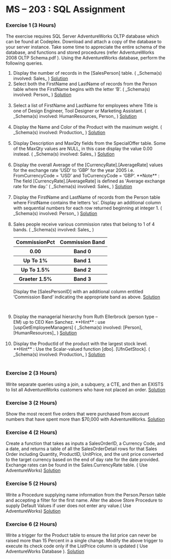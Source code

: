 [comment]: <> (SqlAsignmtWeek2)

# MS – 203 : SQL Assignment

### Exercise 1 (3 Hours) 


<p>The exercise requires SQL Server AdventureWorks OLTP database which can be found at Codeplex. Download and attach a copy of the
database to your server instance. Take some time to appreciate the entire schema of the database, and functions and stored
procedures (refer AdventureWorks 2008 OLTP Schema.pdf ). Using the AdventureWorks database, perform the following queries.</p>
<ol>

<li>Display the number of records in the [SalesPerson] table. ( _Schema(s) involved: Sales_ ) 
<a href='https://github.com/aryantps/SqlAsignmtWeek2/blob/main/question1/1.1.sql'>Solution</a><br /></li>

<li>Select both the FirstName and LastName of records from the Person table where the FirstName begins with the letter ‘B’.
    ( _Schema(s) involved: Person_ ) 
<a href='https://github.com/aryantps/SqlAsignmtWeek2/blob/main/question1/1.2.sql'>Solution</a><br /></li></li><br />
<li>Select a list of FirstName and LastName for employees where Title is one of Design Engineer, Tool Designer or Marketing
    Assistant. ( _Schema(s) involved: HumanResources, Person_ )
<a href='https://github.com/aryantps/SqlAsignmtWeek2/blob/main/question1/1.3.sql'>Solution</a><br /></li></li><br />
<li>Display the Name and Color of the Product with the maximum weight. ( _Schema(s) involved: Production_ )
<a href='https://github.com/aryantps/SqlAsignmtWeek2/blob/main/question1/1.4.sql'>Solution</a><br /></li></li><br />
<li>Display Description and MaxQty fields from the SpecialOffer table. Some of the MaxQty values are NULL, in this case display
    the value 0.00 instead. ( _Schema(s) involved: Sales_ )
<a href='https://github.com/aryantps/SqlAsignmtWeek2/blob/main/question1/1.5.sql'>Solution</a><br /></li></li><br />
<li>Display the overall Average of the [CurrencyRate].[AverageRate] values for the exchange rate ‘USD’ to ‘GBP’ for the year 2005
    i.e. FromCurrencyCode = ‘USD’ and ToCurrencyCode = ‘GBP’. **Note** : The field [CurrencyRate].[AverageRate] is defined as
    'Average exchange rate for the day.' ( _Schema(s) involved: Sales_ )
<a href='https://github.com/aryantps/SqlAsignmtWeek2/blob/main/question1/1.6.sql'>Solution</a><br /></li></li><br />
<li>Display the FirstName and LastName of records from the Person table where FirstName contains the letters ‘ss’. Display an
    additional column with sequential numbers for each row returned beginning at integer 1. ( _Schema(s) involved: Person_ )
<a href='https://github.com/aryantps/SqlAsignmtWeek2/blob/main/question1/1.7.sql'>Solution</a><br /></li></li><br />
<li>Sales people receive various commission rates that belong to 1 of 4 bands. ( _Schema(s) involved: Sales_ )
  <table>
    <tr>
      <th>CommissionPct</th>
      <th>Commission Band</th>
    </tr>
    <tr>
      <th>0.00</th>
      <th>Band 0</th>
    </tr>
    <tr>
       <th>Up To 1%</th>
       <th>Band 1</th>
    </tr>
    <tr>
       <th>Up To 1.5%</th>
       <th>Band 2</th>
    </tr>
    <tr>
       <th>Graeter 1.5%</th>
       <th>Band 3</th>
    </tr>
  </table>
    

Display the [SalesPersonID] with an additional column entitled ‘Commission Band’ indicating the appropriate band as above.
<a href='https://github.com/aryantps/SqlAsignmtWeek2/blob/main/question1/1.8.sql'>Solution</a><br /></li></li><br />


<li>Display the managerial hierarchy from Ruth Ellerbrock (person type – EM) up to CEO Ken Sanchez. **Hint** : use
    [uspGetEmployeeManagers] ( _Schema(s) involved: [Person], [HumanResources]_ )
<a href='https://github.com/aryantps/SqlAsignmtWeek2/blob/main/question1/1.9.sql'>Solution</a><br /></li></li><br />
<li>Display the ProductId of the product with the largest stock level. **Hint** : Use the Scalar-valued function [dbo]. [UfnGetStock].
    ( _Schema(s) involved: Production_ )
<a href='https://github.com/aryantps/SqlAsignmtWeek2/blob/main/question1/1.10.sql'>Solution</a><br /></li></li><br />
</ol>

### Exercise 2 (3 Hours)
<p>Write separate queries using a join, a subquery, a CTE, and then an EXISTS to list all AdventureWorks customers who have not placed
an order.
<a href='https://github.com/aryantps/SqlAsignmtWeek2/blob/main/question.2.sql'>Solution</a><br /></li></p>

### Exercise 3 (2 Hours)

Show the most recent five orders that were purchased from account numbers that have spent more than $70,000 with
AdventureWorks.
<a href='https://github.com/aryantps/SqlAsignmtWeek2/blob/main/question.3.sql'>Solution</a><br /></li>

### Exercise 4 (2 Hours)

Create a function that takes as inputs a SalesOrderID, a Currency Code, and a date, and returns a table of all the SalesOrderDetail rows
for that Sales Order including Quantity, ProductID, UnitPrice, and the unit price converted to the target currency based on the end of
day rate for the date provided. Exchange rates can be found in the Sales.CurrencyRate table. ( Use AdventureWorks)
<a href='https://github.com/aryantps/SqlAsignmtWeek2/blob/main/question.4.sql'>Solution</a><br /></li>

### Exercise 5 (2 Hours)

Write a Procedure supplying name information from the Person.Person table and accepting a filter for the first name. Alter the above
Store Procedure to supply Default Values if user does not enter any value.( Use AdventureWorks)
<a href='https://github.com/aryantps/SqlAsignmtWeek2/blob/main/question.5.sql'>Solution</a><br /></li>

### Exercise 6 (2 Hours)

Write a trigger for the Product table to ensure the list price can never be raised more than 15 Percent in a single change. Modify the
above trigger to execute its check code only if the ListPrice column is updated ( Use AdventureWorks Database ).
<a href='https://github.com/aryantps/SqlAsignmtWeek2/blob/main/question.6.sql'>Solution</a><br /></li>

